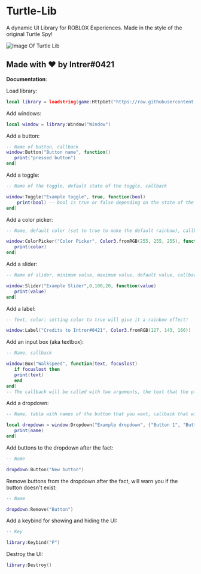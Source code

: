 # Turtle-Lib
A dynamic UI Library for ROBLOX Experiences. Made in the style of the original Turtle Spy!


![Image Of Turtle Lib](https://external-content.duckduckgo.com/iu/?u=https%3A%2F%2Fi.gyazo.com%2Fb99b087c7482e8376f69a4ca7a803924.png)

## Made with ❤️ by Intrer#0421

**Documentation**:

Load library:
```lua
local library = loadstring(game:HttpGet("https://raw.githubusercontent.com/miroeramaa/TurtleLib/main/TurtleUiLib.lua"))()
```

Add windows:
```lua
local window = library:Window("Window")
```

Add a button:
```lua
-- Name of button, callback
window:Button("Button name", function()
   print("pressed button")
end)
```

Add a toggle:
```lua
-- Name of the toggle, default state of the toggle, callback

window:Toggle("Example toggle", true, function(bool)
    print(bool) -- bool is true or false depending on the state of the toggle
end)
```

Add a color picker:
```lua
-- Name, default color (set to true to make the default rainbow), callback

window:ColorPicker("Color Picker", Color3.fromRGB(255, 255, 255), function(color)
   print(color)
end)
```

Add a slider:
```lua
-- Name of slider, minimum value, maximum value, default value, callback

window:Slider("Example Slider",0,100,20, function(value)
   print(value)
end)
```

Add a label:
```lua
-- Text, color: setting color to true will give it a rainbow effect!

window:Label("Credits to Intrer#0421", Color3.fromRGB(127, 143, 166))
```

Add an input box (aka textbox):
```lua
-- Name, callback

window:Box("Walkspeed", function(text, focuslost)
   if focuslost then
   print(text)
   end
end)
-- The callback will be called with two arguments, the text that the player inputted and whether the player has stopped writing
```

Add a dropdown:
```lua
-- Name, table with names of the button that you want, callback that will be called with the name of the button that was pressed

local dropdown = window:Dropdown("Example dropdown", {"Button 1", "Button 2", "Third button"}, function(name)
   print(name)
end)
```

Add buttons to the dropdown after the fact:
```lua
-- Name

dropdown:Button("New button")
```

Remove buttons from the dropdown after the fact, will warn you if the button doesn't exist:
```lua
-- Name

dropdown:Remove("Button")
```

Add a keybind for showing and hiding the UI:
```lua
-- Key

library:Keybind("P")
```

Destroy the UI:
```lua
library:Destroy()
```
